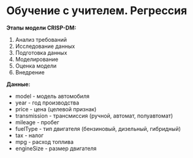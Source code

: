 # Обучение с учителем. Регрессия

**Этапы модели CRISP-DM:**
1. Анализ требований
2. Исследование данных
3. Подготовка данных
4. Моделирование
5. Оценка модели
6. Внедрение

**Данные:**
* model - модель автомобиля
* year - год производства
* price - цена (целевой признак)
* transmission - трансмиссия (ручной, автомат, полуавтомат)
* mileage - пробег
* fuelType - тип двигателя (бензиновый, дизельный, гибридный)
* tax - налог
* mpg - расход топлива
* engineSize - размер двигателя


